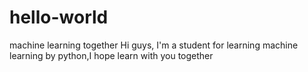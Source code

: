 # hello-world
machine learning together
Hi guys, I'm a student for learning machine learning by python,I hope learn with you together
